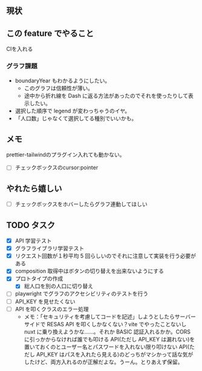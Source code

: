 ## 現状

## この feature でやること
CIを入れる

### グラフ課題
- boundaryYear もわかるようにしたい。
  - このグラフは信頼性が薄い。
  - 途中から折れ線を Dash に返る方法があったのでそれを使ったりして表示したい。
- 選択した順序で legend が変わっちゃうのイヤ。
- 「人口数」じゃなくて選択してる種別でいいかも。

## メモ
prettier-tailwindのプラグイン入れても動かない。
- [ ] チェックボックスのcursor:pointer

## やれたら嬉しい
- [ ] チェックボックスをホバーしたらグラフ連動してほしい

## TODO タスク

- [x] API 学習テスト
- [x] グラフライブラリ学習テスト
- [x] リクエスト回数が１秒平均 5 回らしいのでそれに注意して実装を行う必要がある
- [x] composition 取得中はボタンの切り替えを出来ないようにする
- [x] プロトタイプの作成
  - [x] 総人口を別の人口に切り替え
- [ ] playwright でグラフのアクセシビリティのテストを行う
- [ ] API_KEY を見せたくない
- [ ] API を叩くクラスのエラー処理
  - メモ：「セキュリティを考慮してコードを記述」しようとしたらサーバーサイドで RESAS API を叩くしかなくない？vite でやったことないし nuxt に乗り換えようかな……。それか BASIC 認証入れるかか。CORS に引っかからなければ誰でも叩ける API(ただし API_KEY は漏れない)を置いておくのとユーザー名とパスワードを入れない限り叩けない API(ただし API_KEY はパスを入れたら見える)のどっちがマシかって話な気がしたけど、両方入れるのが正解だよな。うーん。とりあえず保留。
